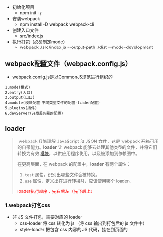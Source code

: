 - 初始化项目
  - npm init -y
- 安装webpack
  - npm install -D webpack webpack-cli
- 创建入口文件
  - src/index.js
- 执行打包（必须制定mode）
  - webpack ./src/index.js --output-path ./dist --mode=development

## webpack配置文件（webpack.config.js）

- webpack.config.js是以CommonJS规范进行组织的

```shell
1.mode(模式)
2.entry(入口)
3.output(出口)
4.module(模块配置-不同类型文件的配置-loader配置)
5.plugins(插件)
6.devServer(开发服务器的配置)
```



## loader

> ​	webpack 只能理解 JavaScript 和 JSON 文件，这是 webpack 开箱可用的自带能力。**loader** 让 webpack 能够去处理其他类型的文件，并将它们转换为有效 [模块](https://webpack.docschina.org/concepts/modules)，以供应用程序使用，以及被添加到依赖图中。
>
> 在更高层面，在 webpack 的配置中，**loader** 有两个属性：
>
> 1. `test` 属性，识别出哪些文件会被转换。
> 2. `use` 属性，定义出在进行转换时，应该使用哪个 loader。
>
> <font color='red'>loader执行顺序：先右后左（先下后上）</font>

### 1.webpack打包css

- 非 JS 文件打包，需要对应的 loader
  - css-loader 将 css 转化为 js （将 css 输出到打包后的 js 文件中）
  - style-loader 把包含 css 内容的 JS 代码，挂在到页面的 <style> 标签中

```shell
1.引入 css 文件 (import "./css/main.css")
	页面无法识别 import 语法，所以会报错
2.安装(npm i css-loader style-loader-D)
3.配置
	匹配后缀名：test:/\.css$/i,
	指定加载器：use:['style-loader','css-loader']
		先将css转成js，再将js中的样式挂载到<style>中
```



### 2.webpack打包less

```shell
1.引入less
	import './css/main.less'
2.安装
	npm i less less-loader -D
3.配置
	配置后缀名：test:/\.less$/i
	指定加载器：use:['style-loader','css-loader','less-loader']
		将less转成css，将css转成js，将js中的样式挂载到<style>中
```



### 3. 将 css 打包成独立的文件

​	上面方法是将 css 打包成js通过<style>挂载到页面中的

```shell
1.安装插件
	npm i mini-css-extract-plugin -D
2.引入插件(webpack.config.js)
	const MiniCssExtractPlugin = require('mini-css-extract-plugin')
3.替换 style-loader (use:[MiniCssExtractPlugin.loader,'css-loader'])
	style-loader：将css打包到<style>标签中
	MiniCssExtractPlugin.loader：将css打包到独立文件中
4.配置插件(new MiniCssExtractPlugin({}))
```



### 4.打包css-添加样式前缀

```shell
1.安装插件
	npm i postcss-loader autoprefixer -D
2.配置插件 webpack.config.js
	use:[MiniCssExtractPlugin.loader,'css-loader','postcss-loader']
3.新建 postcss.config.js
	plugins:[require('autoprefixer')]
4.配置需要兼容的浏览器
	package.json中指定browserslist属性（推荐）
	详情参考：https://www.npmjs.com/package/browserslist
		"browserslist":[
			"last 1 version", // 最后一个版本
			"> 1%"			  // 代表全球超过 1% 使用的浏览器
		]
	【或者】
	在项目根目录下创建 .browserslistrc
		last 1 version
        > 1%
```



### 5.打包css-格式校验

```shell
1.安装
	npm i stylelint stylelint-config-standard stylelint-webpack-plugin -D
		① stylelint
			https://stylelint.io/
			校验规则（number-leading-zero）
				opacity: .5;	语法错误
				opacity: 0.5;	语法正确
		② stylelint-config-standard
		③ stylelint-webpack-plugin
2.引入
	const StylelintPlugin = require('stylelint-webpack-plugin')
3.配置 (plugins 属性中)
	new StylelintPlugin({})
4.指定校验规则
	① 在 package.json 中的 stylelint 属性指定规则
		"stylelint":{
			"extends":"stylelint-config-standard",
			// 后续为扩展配置（如果不需要自定义规则，可以忽略 rules）
			"rules": {}
		}
	② 在 .stylelintrc 中指定规则
	③ 在 stylelint.config.js 中指定规则
	
```



### 6.打包css-压缩css

```shell
1.安装
	npm i optimize-css-assets-webpack-plugin -D
2.引入
	const OptimizeCssAssetsPlugin = require('optimize-css-assets-webpack-plugin')
3.配置 (plugins 属性中)
	new OptimizeCssAssetsPlugin()
```



### 7.webpack 打包HTML

- html-webpack-plugin
  - 生成 HTML 文件（用于服务器访问），并在 HTML 中加载所有的打包资源
  - 指定 HTML 模板、设置 HTML 变量、压缩 HTML

```shell
1.安装
	npm i html-webpack-plugin -D
2.配置
	const HtmlWebpackPlugin = require('html-webpack-plugin')
	new HtmlWebpackPlugin()
```



### 8.webpack编译js

- 将 ES6+ 转成 ES5 ，从而保证JS在低版本浏览器的兼容性

```shell
1.安装
	npm i babel-loader @babel/core @babel/preset-env -D
	
2.配置
	https://www.npmjs.com/package/babel-loader
	
3.【注：】
	@babel/preset-env 只能转译基本语法（peomise 就不能转换）
	@babel/polyfill 可以转译所有 js 新语法
        npm i @babel/polyfill -D
        import '@babel/polyfill' (入口文件中引入)
        但是 polyfill 转译将所有js的新语法都进行了转译，可以使用 core-js（按需转译js新语法）
       
     安装：npm i core-js -D
     配置：① 按需加载 useBuiltIns:'usage' ② 指定版本 corejs: 3
```



### 9.webpack校验js代码格式

```shell
1.安装
	npm i eslint eslint-config-airbnb-base eslint-webpack-plugin eslint-plugin-import -D
	① eslint（校验 JS 代码格式的工具）
	② eslint-config-airbnb-base （js代码格式规范）
	③ eslint-webpack-plugin（webpack 的 eslint 插件）
	④ eslint-plugin-import 用于在 package.json 中读取 eslintConfig 配置项
2.配置
	① eslint-webpack-plugin
		const ESLintPlugin = require('eslint-webpack-plugin')
		plugins: [new ESLintPlugin()]
	② eslintConfig（package.json）
		"eslintConfig": {"extends": "airbnb-base"}
```



### 10.webpack 打包图片

- <font color='red'>**file-loader** </font>
  - 将使用到的图片复制到输出目录，过滤掉未使用的图片

```shell
1.安装
	npm i file-loader -D
2.配置
	rules: [{
        test: /\.(png|gif|jpe?g)$/i,
        use:{loader: 'file-loader'}
      }]
```

##### 处理css中的图片路径问题（例如：背景图片加载失败）

```shell
{
        test: /\.css$/i,
        use: [
        	{
                options: {
                    publicPath: '../'	// 为背景图片指定路径
                },
                loader:MiniCssExtractPlugin.loader
            },
          	"css-loader",
          	"postcss-loader",
        ],
},
```

- <font color='red'>**url-loader**</font>
  - 是 file-loader 升级版，如果图片小于配置大小，会转成base64字符串
  - 转成base64字符串后，图片会跟js一起加载（减少图片的请求次数）

```shell
1.安装
	npm i url-loader -D
2.配置
	 module: {
       rules: [
           {
               test: /\.(png|jpg|gif)$/i,
               use: [
                   {
                       loader: 'url-loader',
                       options: {
                           limit: 15000,//文件大小限制，小于则用base64编码
                           esModule: false //关闭es模块语法
                       }
                   }
               ],
               type: 'javascript/auto'
           },
       ]
    }
```

> ​	**【url-loader配置问题】**： 当图片文件的大小小于limit属性值时，打包后的css会生成以base64编码的图片，当图片文件的大小大于limit属性时，打包后是会生成相应文件的。
>
> ① 会出现重复图片的问题在于：
>
> 我们在webpack5.0中使用了旧的资源模块加载器，如file-loader,url-loadre这些，但是webpack5.0本身已经内置了asset资源模块来处理，这就可能会导致asset重复。
>
> 解决方法：将asset的模块类型设置为 ：type: 'javascript/auto'
>
> ② 背景图片无法正常显示
>
> 原因为：url-loader,file-loader都是采用es6语法规范的，而不是commonjs规范
>
> 由于url-loader,file-loader中可以通过esModule属性来选择是否关闭es6语法规范，
>
> 故解决方法为添加如下语句关闭es6语法规范：esModule: false。

>其实，如果install的是webpack5.0的话，正如前文所言，已经废弃了assert loader,(如 file-loader, url-loader等），就不需要那么麻烦，去相方设法配置版本的兼容性问题。可以直接如下操作，测试过也能正常在浏览器上显示背景图片。
>
>module: {
>       rules: [
>           {
>               test: /\.(png|jpg|gif)$/i,
>              }
>    }

- <font color='red'>**html-loader**</font>
  - 将HTML导出为字符串（负责引入img，从而能被url-loader进行处理

> - html-loader 与 html-webpack-plugin 的冲突
>   - 原因： html-webpack-plugin会检查目标文件中是否已经有了loader处理，如果有其他loader处理， html-webpack-plugin不再使用 lodash.template 去处理 ejs 语法
>   - 解决：将html-webpack-plugin中，模板文件后缀名改成 .ejs (非 .html)



### 11.webpack 打包字体文件

- file-loader

```she
1.安装
	npm i file-loader -D
2.配置
	test: /\.(eot|svg|ttf|woff|woff2)$/i
```

- copy-webpack-plugin
  - 不需要处理的其他文件，可以直接复制到输出目录

```shell
1.安装
	npm i copy-webpack-plugin -D
2.配置
	const CopyWebpackPlugin = require('copy-webpack-plugin')
	// 直接将src下不需要特殊处理的文件，直接复制到输出目录中
    new CopyWebpackPlugin({
      patterns: [
        {
          from: 'src/public',
          to: 'public'
        }
      ]
    })
```

- clean-webpack-plugin
  - 每次打包之前，删除历史文件

```shell
1.安装
	npm i clean-webpack-plugin -D
2.配置
	const {CleanWebpackPlugin} = require('clean-webpack-plugin')
	new CleanWebpackPlugin()
```



## 资源模块（Asset Modules）

- webpack4
  - raw-loader（将文件导入为字符串）
  - file-loader（将文件发送到输出目录）
  - url-loader（将文件发送到输出目录，或转为 Data URI 内联到 bundle 中）
- webpack5
  - asset/resource 发送一个单独的文件并导出 URL （之前通过使用 file-loader 实现）
  - asset/inline 导出一个资源的 data URI （之前通过使用 url-loader 实现）
  - asset/source 导出资源的源代码（之前通过使用 raw-loader 实现）
  - asset 在导出一个 data URI 和发送一个单独的文件之间自动选择（url-loader）



## webpack Dev Server

- 作用：发布web服务，提高开发效率
- 详情：
  - https://www.npmjs.com/package/webpack-dev-server
  - https://webpack.docschina.org/configuration/dev-server
- 使用
  - webpack4：webpack-dev-server
  - webpack5：webpack serve



## webpack 进阶

### webpack 区分环境打包

- 通过环境变量区分打包
- 通过配置文件区分

#### 1.webpack通过环境变量区分打包

- 命令行中设置环境
  - webpack4：webpack --env.production
  - webpack5：webpack --env production

- webpack.config.js

  - 读取环境变量 env.production

  - 根据环境变量指定不同的配置

    - ```javascript
      moduels.exports = (env, argv) => {
      	// 开发环境配置
          const config = {
              mode: 'development',
          // 其他配置
          }
          if(env.production) {
              // 生产环境
              config.mode = 'production'
              // 其他配置
          }
          
          return config
      }
      ```
      

#### 2.webpack通过配置文件区分打包

- 通过配置文件区分环境
  - webpack.dev.conf.js（mode：development）
  - webpack.prod.conf.js（mode：production）
  - webpack.base.conf.js（公共配置）
- webpack-merge
  - 将多个配置合并在一起
  - npm i webpack-merge -D
- 命令行中输出打包指令：webpack --config ./webpack.dev.conf.js

> webpack --config ./webpack.dev.conf.js 通过命令行输入前面的长命令容易出现错误且较为麻烦。
>
> 可以在 `package.json`文件件中添加打包命令:

```javascript
"scripts": {
    "test": "echo \"Error: no test specified\" && exit 1",
    "serve": "webpack serve",
     // 开发环境打包 npm run build:dev
    "build:dev": "webpack --config config/webpack.dev.conf.js",
     // 生产环境打包 npm run build:prod
    "build:prod": "webpack --config config/webpack.prod.conf.js"
}
```

####  3.webpack DefinePlugin

- DefinePlugin
  - 为配置注入全局变量
  - 开发环境和生产环境的接口地址不同

```javascript
const webpack = ewquire('webpack')
module.exports = {
    plugins: [
        new webpack.DefinePlugin({
            //变量值要求的是一个代码片段
            API_BASE_URL: JSON.stringify('https://api.example.com')
        })
    ]
}
```


